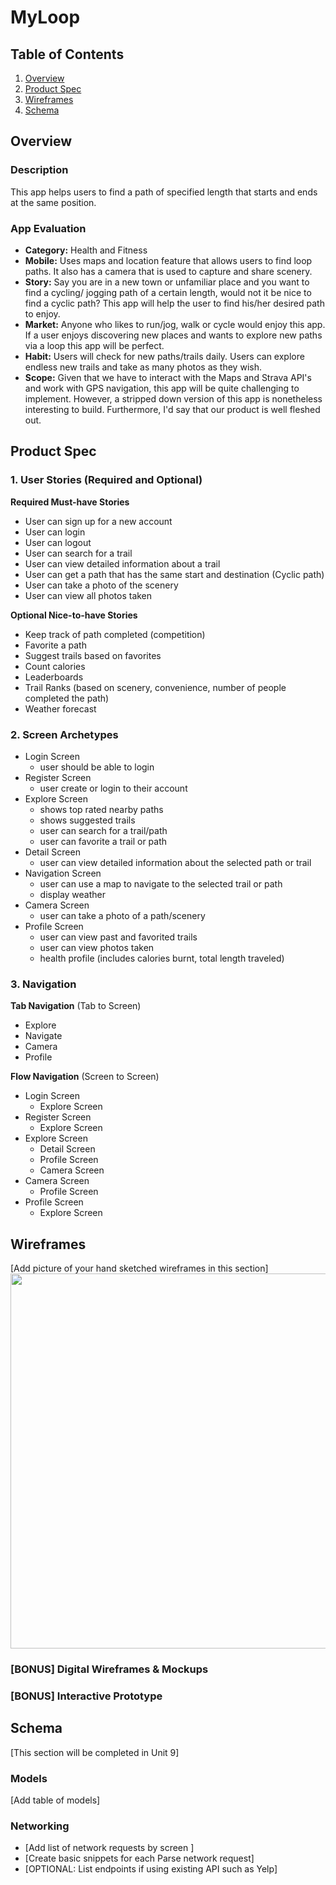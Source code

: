 # MyLoop

## Table of Contents
1. [Overview](#Overview)
1. [Product Spec](#Product-Spec)
1. [Wireframes](#Wireframes)
2. [Schema](#Schema)

## Overview
### Description
This app helps users to find a path of specified length that starts and ends at the same position.

### App Evaluation

- **Category:** Health and Fitness
- **Mobile:** Uses maps and location feature that allows users to find loop paths. It also has a camera that is used to capture and share scenery.
- **Story:** Say you are in a new town or unfamiliar place and you want to find a cycling/ jogging path of a certain length, would not it be nice to find a cyclic path? This app will help the user to find his/her desired path to enjoy.
- **Market:** Anyone who likes to run/jog, walk or cycle would enjoy this app. If a user enjoys discovering new places and wants to explore new paths via a loop this app will be perfect.
- **Habit:** Users will check for new paths/trails daily. Users can explore endless new trails and take as many photos as they wish. 
- **Scope:** Given that we have to interact with the Maps and Strava API's and work with GPS navigation, this app will be quite challenging to implement. However, a stripped down version of this app is nonetheless interesting to build. Furthermore, I'd say that our product is well fleshed out.

## Product Spec

### 1. User Stories (Required and Optional)

**Required Must-have Stories**

* User can sign up for a new account
* User can login
* User can logout
* User can search for a trail
* User can view detailed information about a trail
* User can get a path that has the same start and destination (Cyclic path)
* User can take a photo of the scenery 
* User can view all photos taken


**Optional Nice-to-have Stories**

* Keep track of path completed (competition)
* Favorite a path
* Suggest trails based on favorites
* Count calories
* Leaderboards
* Trail Ranks (based on scenery, convenience, number of people completed the path)
* Weather forecast

### 2. Screen Archetypes

* Login Screen
   * user should be able to login
* Register Screen
   * user create or login to their account
* Explore Screen
   * shows top rated nearby paths 
   * shows suggested trails
   * user can search for a trail/path
   * user can favorite a trail or path
* Detail Screen
   * user can view detailed information about the selected path or trail 
* Navigation Screen
   * user can use a map to navigate to the selected trail or path
   * display weather
* Camera Screen
   * user can take a photo of a path/scenery 
* Profile Screen
   * user can view past and favorited trails 
   * user can view photos taken
   * health profile (includes calories burnt, total length traveled)

### 3. Navigation

**Tab Navigation** (Tab to Screen)

* Explore
* Navigate
* Camera
* Profile

**Flow Navigation** (Screen to Screen)

* Login Screen
   * Explore Screen
* Register Screen
   * Explore Screen
* Explore Screen
   * Detail Screen
   * Profile Screen
   * Camera Screen
* Camera Screen
   * Profile Screen 
* Profile Screen
   * Explore Screen 

## Wireframes
[Add picture of your hand sketched wireframes in this section]
<img src="YOUR_WIREFRAME_IMAGE_URL" width=600>

### [BONUS] Digital Wireframes & Mockups

### [BONUS] Interactive Prototype

## Schema 
[This section will be completed in Unit 9]
### Models
[Add table of models]
### Networking
- [Add list of network requests by screen ]
- [Create basic snippets for each Parse network request]
- [OPTIONAL: List endpoints if using existing API such as Yelp]

